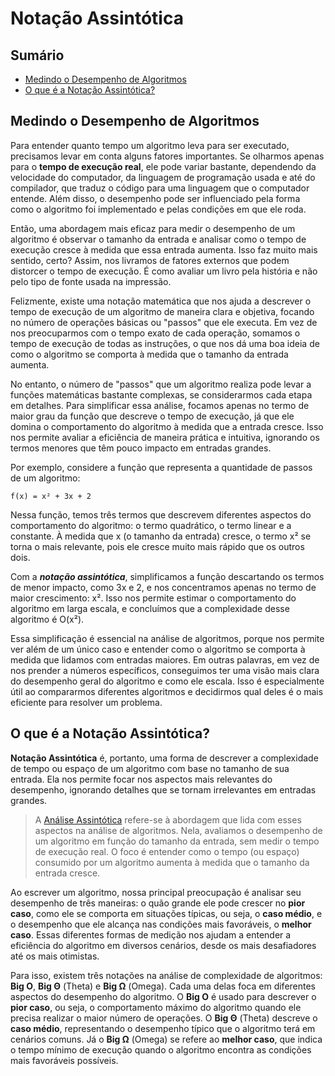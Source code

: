 # Notação Assintótica

## Sumário

- [Medindo o Desempenho de Algoritmos](#medindo-o-desempenho-de-algoritmos)
- [O que é a Notação Assintótica?](#o-que-é-a-notação-assintótica)

## Medindo o Desempenho de Algoritmos

Para entender quanto tempo um algoritmo leva para ser executado, precisamos levar em conta alguns fatores importantes. Se olharmos apenas para o **tempo de execução real**, ele pode variar bastante, dependendo da velocidade do computador, da linguagem de programação usada e até do compilador, que traduz o código para uma linguagem que o computador entende. Além disso, o desempenho pode ser influenciado pela forma como o algoritmo foi implementado e pelas condições em que ele roda.

Então, uma abordagem mais eficaz para medir o desempenho de um algoritmo é observar o tamanho da entrada e analisar como o tempo de execução cresce à medida que essa entrada aumenta. Isso faz muito mais sentido, certo? Assim, nos livramos de fatores externos que podem distorcer o tempo de execução. É como avaliar um livro pela história e não pelo tipo de fonte usada na impressão.

Felizmente, existe uma notação matemática que nos ajuda a descrever o tempo de execução de um algoritmo de maneira clara e objetiva, focando no número de operações básicas ou "passos" que ele executa. Em vez de nos preocuparmos com o tempo exato de cada operação, somamos o tempo de execução de todas as instruções, o que nos dá uma boa ideia de como o algoritmo se comporta à medida que o tamanho da entrada aumenta.

No entanto, o número de "passos" que um algoritmo realiza pode levar a funções matemáticas bastante complexas, se considerarmos cada etapa em detalhes. Para simplificar essa análise, focamos apenas no termo de maior grau da função que descreve o tempo de execução, já que ele domina o comportamento do algoritmo à medida que a entrada cresce. Isso nos permite avaliar a eficiência de maneira prática e intuitiva, ignorando os termos menores que têm pouco impacto em entradas grandes.

Por exemplo, considere a função que representa a quantidade de passos de um algoritmo:

```text
f(x) = x² + 3x + 2
```
Nessa função, temos três termos que descrevem diferentes aspectos do comportamento do algoritmo: o termo quadrático, o termo linear e a constante. À medida que x (o tamanho da entrada) cresce, o termo x² se torna o mais relevante, pois ele cresce muito mais rápido que os outros dois.

Com a ***notação assintótica***, simplificamos a função descartando os termos de menor impacto, como 3x e 2, e nos concentramos apenas no termo de maior crescimento: x². Isso nos permite estimar o comportamento do algoritmo em larga escala, e concluímos que a complexidade desse algoritmo é O(x²).

Essa simplificação é essencial na análise de algoritmos, porque nos permite ver além de um único caso e entender como o algoritmo se comporta à medida que lidamos com entradas maiores. Em outras palavras, em vez de nos prender a números específicos, conseguimos ter uma visão mais clara do desempenho geral do algoritmo e como ele escala. Isso é especialmente útil ao compararmos diferentes algoritmos e decidirmos qual deles é o mais eficiente para resolver um problema.



## O que é a Notação Assintótica?

**Notação Assintótica** é, portanto, uma forma de descrever a complexidade de tempo ou espaço de um algoritmo com base no tamanho de sua entrada. Ela nos permite focar nos aspectos mais relevantes do desempenho, ignorando detalhes que se tornam irrelevantes em entradas grandes.


> A [Análise Assintótica](https://en.wikipedia.org/wiki/Asymptotic_analysis) refere-se à abordagem que lida com esses aspectos na análise de algoritmos. Nela, avaliamos o desempenho de um algoritmo em função do tamanho da entrada, sem medir o tempo de execução real. O foco é entender como o tempo (ou espaço) consumido por um algoritmo aumenta à medida que o tamanho da entrada cresce.

Ao escrever um algoritmo, nossa principal preocupação é analisar seu desempenho de três maneiras: o quão grande ele pode crescer no **pior caso**, como ele se comporta em situações típicas, ou seja, o **caso médio**, e o desempenho que ele alcança nas condições mais favoráveis, o **melhor caso**. Essas diferentes formas de medição nos ajudam a entender a eficiência do algoritmo em diversos cenários, desde os mais desafiadores até os mais otimistas.

Para isso, existem três notações na análise de complexidade de algoritmos: **Big O**, **Big Θ** (Theta) e **Big Ω** (Omega). Cada uma delas foca em diferentes aspectos do desempenho do algoritmo. O **Big O** é usado para descrever o **pior caso**, ou seja, o comportamento máximo do algoritmo quando ele precisa realizar o maior número de operações. O **Big Θ** (Theta) descreve o **caso médio**, representando o desempenho típico que o algoritmo terá em cenários comuns. Já o **Big Ω** (Omega) se refere ao **melhor caso**, que indica o tempo mínimo de execução quando o algoritmo encontra as condições mais favoráveis possíveis. 